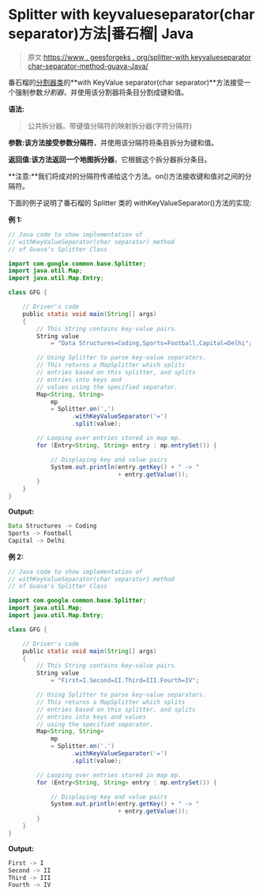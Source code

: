 # Splitter with keyvalueseparator(char separator)方法|番石榴| Java

> 原文:[https://www . geesforgeks . org/splitter-with keyvalueseparator char-separator-method-guava-Java/](https://www.geeksforgeeks.org/splitter-withkeyvalueseparatorchar-separator-method-guava-java/)

番石榴的[分割器类](https://www.geeksforgeeks.org/splitter-class-guava-java/)的**with KeyValue separator(char separator)**方法接受一个强制参数*分割器*，并使用该分割器将条目分割成键和值。

**语法:**

> 公共拆分器。带键值分隔符的映射拆分器(字符分隔符)

**参数:**该方法接受参数**分隔符**，并使用该分隔符将条目拆分为键和值。

**返回值:**该方法返回一个**地图拆分器**，它根据这个拆分器拆分条目。

**注意:**我们将成对的分隔符传递给这个方法。on()方法接收键和值对之间的分隔符。

下面的例子说明了番石榴的 Splitter 类的 withKeyValueSeparator()方法的实现:

**例 1:**

```java
// Java code to show implementation of
// withKeyValueSeparator(char separator) method
// of Guava's Splitter Class

import com.google.common.base.Splitter;
import java.util.Map;
import java.util.Map.Entry;

class GFG {

    // Driver's code
    public static void main(String[] args)
    {
        // This String contains key-value pairs.
        String value
            = "Data Structures=Coding,Sports=Football,Capital=Delhi";

        // Using Splitter to parse key-value separators.
        // This returns a MapSplitter which splits
        // entries based on this splitter, and splits
        // entries into keys and
        // values using the specified separator.
        Map<String, String>
            mp
            = Splitter.on(',')
                  .withKeyValueSeparator('=')
                  .split(value);

        // Looping over entries stored in map mp.
        for (Entry<String, String> entry : mp.entrySet()) {

            // Displaying key and value pairs
            System.out.println(entry.getKey() + " -> "
                               + entry.getValue());
        }
    }
}
```

**Output:**

```java
Data Structures -> Coding
Sports -> Football
Capital -> Delhi

```

**例 2:**

```java
// Java code to show implementation of
// withKeyValueSeparator(char separator) method
// of Guava's Splitter Class

import com.google.common.base.Splitter;
import java.util.Map;
import java.util.Map.Entry;

class GFG {

    // Driver's code
    public static void main(String[] args)
    {
        // This String contains key-value pairs.
        String value
            = "First=I.Second=II.Third=III.Fourth=IV";

        // Using Splitter to parse key-value separators.
        // This returns a MapSplitter which splits
        // entries based on this splitter, and splits
        // entries into keys and values
        // using the specified separator.
        Map<String, String>
            mp
            = Splitter.on('.')
                  .withKeyValueSeparator('=')
                  .split(value);

        // Looping over entries stored in map mp.
        for (Entry<String, String> entry : mp.entrySet()) {

            // Displaying key and value pairs
            System.out.println(entry.getKey() + " -> "
                               + entry.getValue());
        }
    }
}
```

**Output:**

```java
First -> I
Second -> II
Third -> III
Fourth -> IV

```